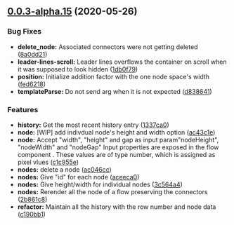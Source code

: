 ## [0.0.3-alpha.15](https://github.com/stagefright5/ng-flow/compare/ac046cc45a2e6c7681df36e67d377cb91ffe09b5...0.0.3-alpha.15) (2020-05-26)


### Bug Fixes

* **delete_node:** Associated connectors were not getting deleted ([8a0dd21](https://github.com/stagefright5/ng-flow/commit/8a0dd214e20d8d16f0aac7664411a907e4960396))
* **leader-lines-scroll:** Leader lines overflows the container on scroll when it was supposed to look hidden ([1db0f79](https://github.com/stagefright5/ng-flow/commit/1db0f7953a659f81fc84097abcdf51077624c2fa))
* **position:** Initialize addition factor with the one node space's width ([fed6218](https://github.com/stagefright5/ng-flow/commit/fed6218234594bc52b24a2f04e6242e9ab3c3281))
* **templateParse:** Do not send arg when it is not expected ([d838641](https://github.com/stagefright5/ng-flow/commit/d83864121576b9784f880eb2dcfefef6f138b62e))


### Features

* **history:** Get the most recent history entry ([1337ca0](https://github.com/stagefright5/ng-flow/commit/1337ca0de29a0ef6fbc1714327e437e4fd1a3971))
* **node:** [WIP] add indivdual node's height and width option ([ac43c1e](https://github.com/stagefright5/ng-flow/commit/ac43c1e4c20a18b61d70ba1dff82db000ed451c3))
* **node:** Accept "width", "height" and gap as input param"nodeHeight", "nodeWidth" and "nodeGap" Input properties are exposed in the flow component . These values are of type number, which is assigned as pixel vlues ([c1c955e](https://github.com/stagefright5/ng-flow/commit/c1c955ecc15657d1fafcc9cd0c5cd167e5403144))
* **nodes:** delete a node ([ac046cc](https://github.com/stagefright5/ng-flow/commit/ac046cc45a2e6c7681df36e67d377cb91ffe09b5))
* **nodes:** Give "id" for each node ([aceeca0](https://github.com/stagefright5/ng-flow/commit/aceeca04212388ce1f59e42b4612f2af899d48ad))
* **nodes:** Give height/width for individual nodes ([3c564a4](https://github.com/stagefright5/ng-flow/commit/3c564a45f57cc95e212fe4c8956e9ccd930b9b2f))
* **nodes:** Rerender all the node of a flow preserving the connectors ([2b861c8](https://github.com/stagefright5/ng-flow/commit/2b861c818bf55eccfe4d1fd0d3089bb1e7c3e6ea))
* **refactor:** Maintain all the history with the row number and node data ([c190bb1](https://github.com/stagefright5/ng-flow/commit/c190bb195cc988c0fa6a8ab24fc4541f3a6a6a8b))
